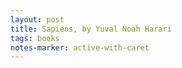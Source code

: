 ```yaml
---
layout: post
title: Sapiens, by Yuval Noah Harari
tags: books
notes-marker: active-with-caret
---
```

